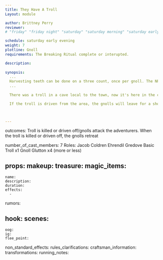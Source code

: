 ```yaml
---
title: They Have A Troll
Layout: module

author: Brittney Perry
reviewer: 
# "friday" "friday night" "saturday" "saturday morning" "saturday early afternoon" "saturday early evening" "saturday night" "reaction" "tavern setup" "townsfolk" "randoms"

schedule: saturday early evening
weight: 7 
plotline: Gnoll 
requirements: The Breaking Ritual complete or interupted.

description: 
 
synopsis:
  ...
  Harvesting teeth can be done on a three count, once per gnoll. The NPC will give one tooth per spawn. If the NPC doesn't have any teeth to give out, they can say 'Failed, Broken.'
  ...    
  
  There was a troll in a cave local to the town, now it's here in the city. Driven before the gnolls like an angry bull, the troll is bent on attacking anything in front of it.  In the wake of it's carnage, the gnolls are attacking the otherwise engaged adventurers. Limbs are being ripped and flesh is being eaten. The troll can be driven from the area and made to retreat. 

  If the troll is driven from the area, the gnolls will leave for a short time.  
   


---
```


outcomes: Troll is killed or driven off/gnolls attack the adventurers. When the troll is killed or driven off, the gnolls retreat 

number_of_cast_members: 7
Roles: Jacob Coldren
Ehrendil Gredove
Basic Troll x1
Gnoll Glutton x4 (more or less)

props: 
makeup: 
treasure: 
magic_items:
  - 
    name: 
    description:  
    duration: 
    effects: 
      - 

rumors: 

hook: 
scenes: 
  - 
    oog: 
    ig: 
    flee_point: 

non_standard_effects: 
rules_clarifications: 
craftsman_information: 
transformations: 
running_notes: 